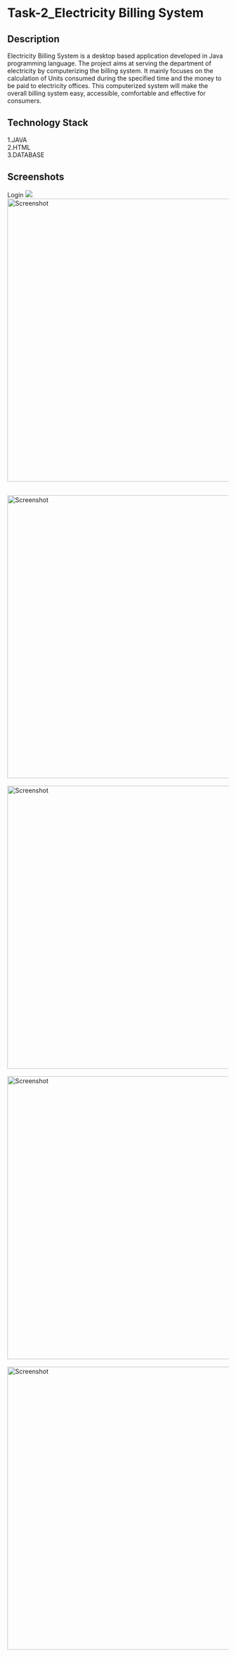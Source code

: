 <h1>Task-2_Electricity Billing System</h1>

## Description
Electricity Billing System is a desktop based application developed in Java programming language. The project aims at serving the department of electricity by computerizing the billing system. It mainly focuses on the calculation of Units consumed during the specified time and the money to be paid to electricity offices. This computerized system will make the overall billing system easy, accessible, comfortable and effective for consumers.

## Technology Stack
1.JAVA<br>
2.HTML<br>
3.DATABASE<br>

## Screenshots
Login
![](icon/github-abc1.jpg)
<img width="643" alt="Screenshot" src="https://github.com/garimasharma16/CC-AUG-JAVA_DEVELOPMENT_-Task-2-/blob/main/src/icon/abc1.jpg">
<br>
<br>

<img width="643" alt="Screenshot" src="https://github.com/garimasharma16/CC-AUG-JAVA_DEVELOPMENT_-Task-2-/blob/main/src/icon/abc1.jpg">
<br>
<br>

<img width="643" alt="Screenshot" src="https://github.com/garimasharma16/CC-AUG-JAVA_DEVELOPMENT_-Task-2-/blob/main/src/icon/abc1.jpg">
<br>
<br>

<img width="643" alt="Screenshot" src="https://github.com/garimasharma16/CC-AUG-JAVA_DEVELOPMENT_-Task-2-/blob/main/src/icon/abc1.jpg">
<br>
<br>

<img width="643" alt="Screenshot" src="https://github.com/garimasharma16/CC-AUG-JAVA_DEVELOPMENT_-Task-2-/blob/main/src/icon/abc1.jpg">
<br>
<br>


